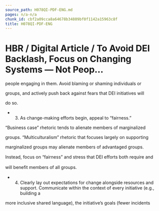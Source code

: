 ```yaml
---
source_path: H078QI-PDF-ENG.md
pages: n/a-n/a
chunk_id: cbf2a09cca8a64678b34809bf0f1142a15963c8f
title: H078QI-PDF-ENG
---
```

# HBR / Digital Article / To Avoid DEI Backlash, Focus on Changing Systems — Not Peop…

people engaging in them. Avoid blaming or shaming individuals or

groups, and actively push back against fears that DEI initiatives will

do so.

- 3. As change-making efforts begin, appeal to “fairness.”

“Business case” rhetoric tends to alienate members of marginalized

groups. “Multiculturalism” rhetoric that focuses largely on supporting

marginalized groups may alienate members of advantaged groups.

Instead, focus on “fairness” and stress that DEI eﬀorts both require and

will beneﬁt members of all groups.

- 4. Clearly lay out expectations for change alongside resources and support. Communicate within the context of every initiative (e.g., building a

more inclusive shared language), the initiative’s goals (fewer incidents

